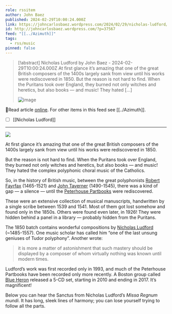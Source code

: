 ```yaml
---
role: rssitem
author: John Baez
published: 2024-02-29T10:00:24.000Z
link: https://johncarlosbaez.wordpress.com/2024/02/29/nicholas-ludford/
id: http://johncarlosbaez.wordpress.com/?p=37567
feed: "[[../Azimuth]]"
tags:
  - rss/music
pinned: false
---
```

> [!abstract] Nicholas Ludford by John Baez - 2024-02-29T10:00:24.000Z
> At first glance it’s amazing that one of the great British composers of the 1400s largely sank from view until his works were rediscovered in 1850. But the reason is not hard to find. When the Puritans took over England, they burned not only witches and heretics, but also books — and music! They hated […]
>
> ![image](https://johncarlosbaez.files.wordpress.com/2024/02/blue_heron_peterhouse_partbooks.jpg)

🔗Read article [online](https://johncarlosbaez.wordpress.com/2024/02/29/nicholas-ludford/). For other items in this feed see [[../Azimuth]].

- [ ] [[Nicholas Ludford]]
- - -
[![](https://i0.wp.com/math.ucr.edu/home/baez/cultural/blue_heron_peterhouse_partbooks.jpg)](https://www.blueheron.org/learn-more/the-peterhouse-partbooks/)

At first glance it’s amazing that one of the great British composers of the 1400s largely sank from view until his works were rediscovered in 1850.

But the reason is not hard to find. When the Puritans took over England, they burned not only witches and heretics, but also books — and music! They hated the complex polyphonic choral music of the Catholics.

So, in the history of British music, between the great polyphonists [Robert Fayrfax](https://en.wikipedia.org/wiki/Robert_Fayrfax) (1465-1521) and [John Taverner](https://en.wikipedia.org/wiki/John_Taverner) (1490-1545), there was a kind of gap — a silence — until the [Peterhouse Partbooks](https://en.wikipedia.org/wiki/Peterhouse_partbooks) were rediscovered.

These were an extensive collection of musical manuscripts, handwritten by a single scribe between 1539 and 1541. Most of them got lost somehow and found only in the 1850s. Others were found even later, in 1926! They were hidden behind a panel in a library — probably hidden from the Puritans.

The 1850 batch contains wonderful compositions by [Nicholas Ludford](https://en.wikipedia.org/wiki/Nicholas_Ludford)  
(~1485-1557). One music scholar has called him “one of the last unsung  
geniuses of Tudor polyphony”. Another wrote:

> it is more a matter of astonishment that such mastery should be displayed by a composer of whom virtually nothing was known until modern times.

Ludford’s work was first recorded only in 1993, and much of the Peterhouse Partbooks have been recorded only more recently. A Boston group called [Blue Heron](https://www.blueheron.org/learn-more/the-peterhouse-partbooks/) released a 5-CD set, starting in 2010 and ending in 2017. It’s magnificent!

Below you can hear the Sanctus from Nicholas Ludford’s _Missa Regnum mundi_. It has long, sleek lines of harmony; you can lose yourself trying to follow all the parts.